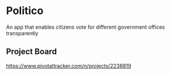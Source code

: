 # Politico
An app that enables citizens vote for different government offices transparently

## Project Board
https://www.pivotaltracker.com/n/projects/2238819
